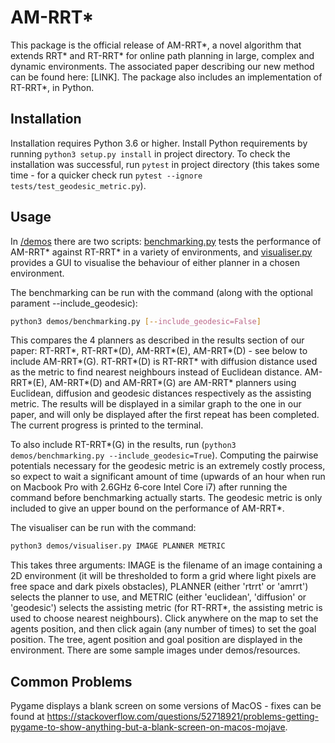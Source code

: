 # AM-RRT*

This package is the official release of AM-RRT*, a novel algorithm that extends RRT* and RT-RRT* for online path planning in large, complex and dynamic environments. The associated paper describing our new method can be found here: [LINK]. The package also includes an implementation of RT-RRT*, in Python.


## Installation

Installation requires Python 3.6 or higher. Install Python requirements by running `python3 setup.py install` in project directory. To check the installation was successful, run `pytest` in project directory (this takes some time - for a quicker check run `pytest --ignore tests/test_geodesic_metric.py`).


## Usage

In [/demos](demos) there are two scripts: [benchmarking.py](demos/benchmarking.py) tests the performance of AM-RRT* against RT-RRT* in a variety of environments, and [visualiser.py](demos/visualiser.py) provides a GUI to visualise the behaviour of either planner in a chosen environment.

The benchmarking can be run with the command (along with the optional parament --include_geodesic):
```bash
python3 demos/benchmarking.py [--include_geodesic=False]
```

This compares the 4 planners as described in the results section of our paper: RT-RRT*, RT-RRT*(D), AM-RRT*(E), AM-RRT*(D) - see below to include AM-RRT*(G). RT-RRT*(D) is RT-RRT* with diffusion distance used as the metric to find nearest neighbours instead of Euclidean distance. AM-RRT*(E), AM-RRT*(D) and AM-RRT*(G) are AM-RRT* planners using Euclidean, diffusion and geodesic distances respectively as the assisting metric. The results will be displayed in a similar graph to the one in our paper, and will only be displayed after the first repeat has been completed. The current progress is printed to the terminal.

To also include RT-RRT*(G) in the results, run (`python3 demos/benchmarking.py --include_geodesic=True`). Computing the pairwise potentials necessary for the geodesic metric is an extremely costly process, so expect to wait a significant amount of time (upwards of an hour when run on Macbook Pro with 2.6GHz 6‑core Intel Core i7) after running the command before benchmarking actually starts. The geodesic metric is only included to give an upper bound on the performance of AM-RRT*.

The visualiser can be run with the command:

```bash
python3 demos/visualiser.py IMAGE PLANNER METRIC
```

This takes three arguments: IMAGE is the filename of an image containing a 2D environment (it will be thresholded to form a grid where light pixels are free space and dark pixels obstacles), PLANNER (either 'rtrrt' or 'amrrt') selects the planner to use, and METRIC (either 'euclidean', 'diffusion' or 'geodesic') selects the assisting metric (for RT-RRT*, the assisting metric is used to choose nearest neighbours). Click anywhere on the map to set the agents position, and then click again (any number of times) to set the goal position. The tree, agent position and goal position are displayed in the environment. There are some sample images under demos/resources.


## Common Problems

Pygame displays a blank screen on some versions of MacOS - fixes can be found at https://stackoverflow.com/questions/52718921/problems-getting-pygame-to-show-anything-but-a-blank-screen-on-macos-mojave.

